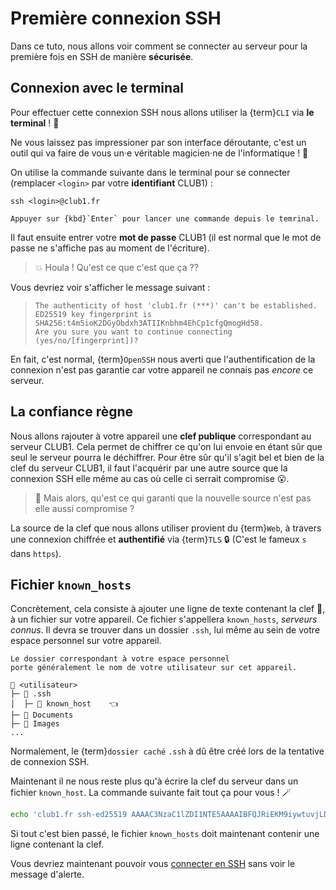 Première connexion SSH
======================

Dans ce tuto, nous allons voir comment se connecter au serveur
pour la première fois en SSH de manière **sécurisée**.


Connexion avec le terminal
--------------------------

Pour effectuer cette connexion SSH nous allons utiliser la {term}`CLI` via **le terminal** ! 🥵

Ne vous laissez pas impressioner par son interface déroutante,
c'est un outil qui va faire de vous un&middot;e véritable magicien&middot;ne de l'informatique ! 🧙

On utilise la commande suivante dans le terminal pour se connecter
(remplacer `<login>` par votre **identifiant** CLUB1) :

    ssh <login>@club1.fr

```{tip}
Appuyer sur {kbd}`Enter` pour lancer une commande depuis le temrinal.
```

Il faut ensuite entrer votre **mot de passe** CLUB1 (il est normal que le mot de passe ne s'affiche pas au moment de l'écriture).

> 💥 Houla ! Qu'est ce que c'est que ça ??

Vous devriez voir s'afficher le message suivant :

>     The authenticity of host 'club1.fr (***)' can't be established.
>     ED25519 key fingerprint is SHA256:t4m5ioK2DGyObdxh3ATIIKnbhm4EhCp1cfgQmogHd58.
>     Are you sure you want to continue connecting (yes/no/[fingerprint])?

En fait, c'est normal, {term}`OpenSSH` nous averti que l'authentification
de la connexion n'est pas garantie car votre appareil ne connais pas *encore* ce serveur.

La confiance règne
------------------

Nous allons rajouter à votre appareil une **clef publique** correspondant au serveur CLUB1.
Cela permet de chiffrer ce qu'on lui envoie en étant sûr que seul le serveur pourra le déchiffrer.
Pour être sûr qu'il s'agit bel et bien de la clef du serveur CLUB1, il faut l'acquérir par une autre source que la connexion SSH elle même au cas où celle ci serrait compromise 😮.

> 🤔 Mais alors, qu'est ce qui garanti que la nouvelle source n'est pas elle aussi compromise ?

La source de la clef que nous allons utiliser provient du {term}`Web`,
à travers une connexion chiffrée et **authentifié** via {term}`TLS` 🔒
(C'est le fameux `s` dans `https`).


Fichier `known_hosts`
---------------------

Concrètement, cela consiste à ajouter une ligne de texte contenant la clef 🔑,
à un fichier sur votre appareil.
Ce fichier s'appellera `known_hosts`, *serveurs connus*.
Il devra se trouver dans un dossier `.ssh`,
lui même au sein de votre espace personnel sur votre appareil.

```{note}
Le dossier correspondant à votre espace personnel
porte généralement le nom de votre utilisateur sur cet appareil.
```

    📁 <utilisateur>
    ├─ 📁 .ssh
    │  ├─ 📄 known_host    👈
    ├─ 📁 Documents
    ├─ 📁 Images
    ...

Normalement, le {term}`dossier caché` `.ssh` à dû être créé lors de la tentative de connexion SSH.

Maintenant il ne nous reste plus qu'à écrire la clef du serveur dans un fichier `known_host`.
La commande suivante fait tout ça pour vous ! 🪄

```sh
echo 'club1.fr ssh-ed25519 AAAAC3NzaC1lZDI1NTE5AAAAIBFQJRiEKM9iywtuvjLD7Wvp6F7VqM6ocuc0Q05LGKU6' >> ~/.ssh/known_hosts
```

Si tout c'est bien passé,
le fichier `known_hosts` doit maintenant contenir une ligne contenant la clef.

Vous devriez maintenant pouvoir vous [connecter en SSH](#connexion-avec-le-terminal)
sans voir le message d'alerte.

